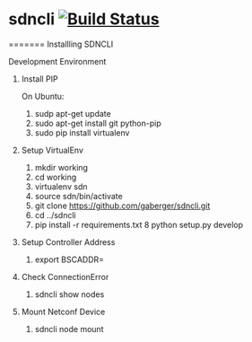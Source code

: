 

# sdncli [![Build Status](https://travis-ci.org/gaberger/sdncli.svg)](https://travis-ci.org/gaberger/sdncli)
=======
Installling SDNCLI

Development Environment


1. Install PIP

    On Ubuntu:  

    1. sudp apt-get update
    2. sudo apt-get install git python-pip
    3. sudo pip install virtualenv

2. Setup VirtualEnv

    1. mkdir working 
    2. cd working
    3. virtualenv sdn
    4. source sdn/bin/activate
    5. git clone https://github.com/gaberger/sdncli.git
    6. cd ../sdncli
    7. pip install -r requirements.txt 
    8  python setup.py develop

3. Setup Controller Address  
    1. export BSCADDR=<controllerIP>

4. Check ConnectionError

    1. sdncli show nodes

5. Mount Netconf Device

    1. sdncli node mount <name> <address> <user> <password>

